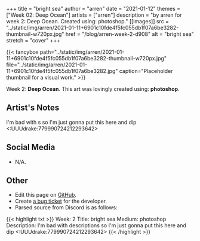 +++
title =       "bright sea"
author =      "arren"
date =        "2021-01-12"
themes =      ["Week 02: Deep Ocean"]
artists =     ["arren"]
description = "by arren for week 2: Deep Ocean. Created using: photoshop."
[[images]]
              src = "../static/img/arren/2021-01-11+6901c10fde4f5fc055db1f07a6be3282-thumbnail-w720px.jpg"
              href = "/blog/arren-week-2-d908"
              alt = "bright sea"
              stretch = "cover"
+++


{{< fancybox path="../static/img/arren/2021-01-11+6901c10fde4f5fc055db1f07a6be3282-thumbnail-w720px.jpg" file="../static/img/arren/2021-01-11+6901c10fde4f5fc055db1f07a6be3282.jpg" caption="Placeholder thumbnail for a visual work." >}}


Week 2: **Deep Ocean**. This art was lovingly created using: **photoshop**.

## Artist's Notes

I'm bad with s so I'm just gonna put this here and dip <:UUUdrake:779990724212293642>

## Social Media

- N/A.

## Other

- Edit this page on [GitHub](https://github.com/teaminkling/web-refresh/edit/main/content/blog/arren-week-2-d908.md).
- Create [a bug ticket](https://github.com/teaminkling/web-refresh/issues/new?assignees=&labels=bug&template=problem-report.md&title=) for the developer.
- Parsed source from Discord is as follows:

{{< highlight txt >}}
Week: 2
Title: bright sea
Medium: photoshop
Description: I'm bad with descriptions so I'm just gonna put this here and dip <:UUUdrake:779990724212293642>
{{< /highlight >}}